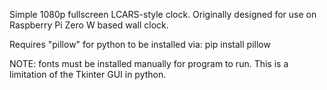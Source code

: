 Simple 1080p fullscreen LCARS-style clock.  Originally designed for use on Raspberry Pi Zero W based wall clock.

Requires "pillow" for python to be installed via:
  pip install pillow

NOTE: fonts must be installed manually for program to run.  This is a limitation of the Tkinter GUI in python.
